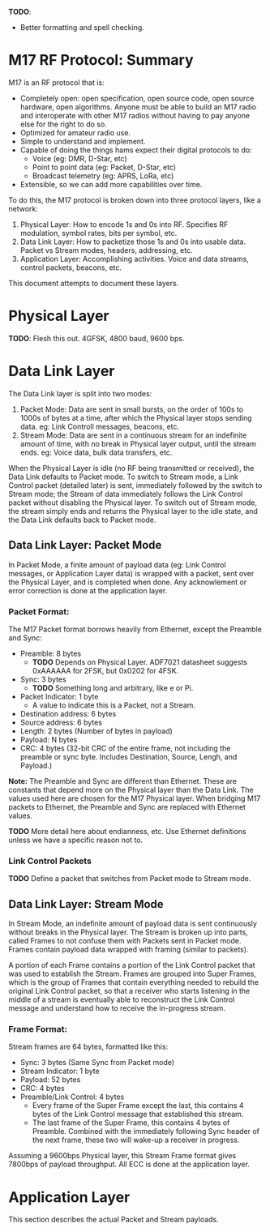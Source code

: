 **TODO**:
* Better formatting and spell checking.

# M17 RF Protocol: Summary
M17 is an RF protocol that is:
* Completely open: open specification, open source code, open source hardware, open algorithms. Anyone must be able to build an M17 radio and interoperate with other M17 radios without having to pay anyone else for the right to do so.
* Optimized for amateur radio use.
* Simple to understand and implement.
* Capable of doing the things hams expect their digital protocols to do:
  * Voice (eg: DMR, D-Star, etc)
  * Point to point data (eg: Packet, D-Star, etc)
  * Broadcast telemetry (eg: APRS, LoRa, etc)
* Extensible, so we can add more capabilities over time.

To do this, the M17 protocol is broken down into three protocol layers, like a network:
1. Physical Layer: How to encode 1s and 0s into RF. Specifies RF modulation, symbol rates, bits per symbol, etc.
1. Data Link Layer: How to packetize those 1s and 0s into usable data.  Packet vs Stream modes, headers, addressing, etc.
1. Application Layer: Accomplishing activities. Voice and data streams, control packets, beacons, etc.

This document attempts to document these layers.

# Physical Layer
**TODO**: Flesh this out.
4GFSK, 4800 baud, 9600 bps.

# Data Link Layer
The Data Link layer is split into two modes:
1. Packet Mode: Data are sent in small bursts, on the order of 100s to 1000s of bytes at a time, after which the Physical layer stops sending data.  eg: Link Controll messages, beacons, etc.
1. Stream Mode: Data are sent in a continuous stream for an indefinite amount of time, with no break in Physical layer output, until the stream ends.  eg: Voice data, bulk data transfers, etc.

When the Physical Layer is idle (no RF being transmitted or received), the Data Link defaults to Packet mode.  To switch to Stream mode, a Link Control packet (detailed later) is sent, immediately followed by the switch to Stream mode; the Stream of data immediately follows the Link Control packet without disabling the Physical layer.  To switch out of Stream mode, the stream simply ends and returns the Physical layer to the idle state, and the Data Link defaults back to Packet mode.

## Data Link Layer: Packet Mode
In Packet Mode, a finite amount of payload data (eg: Link Control messages, or Application Layer data) is wrapped with a packet, sent over the Physical Layer, and is completed when done.  Any acknowlement or error correction is done at the application layer.

### Packet Format:
The M17 Packet format borrows heavily from Ethernet, except the Preamble and Sync:
* Preamble: 8 bytes
  * **TODO** Depends on Physical Layer. ADF7021 datasheet suggests 0xAAAAAA for 2FSK, but 0x0202 for 4FSK.
* Sync: 3 bytes
  * **TODO** Something long and arbitrary, like e or Pi.
* Packet Indicator: 1 byte
  * A value to indicate this is a Packet, not a Stream.
* Destination address: 6 bytes
* Source address: 6 bytes
* Length: 2 bytes (Number of bytes in payload)
* Payload: N bytes
* CRC: 4 bytes (32-bit CRC of the entire frame, not including the preamble or sync byte. Includes Destination, Source, Lengh, and Payload.)

**Note:** The Preamble and Sync are different than Ethernet. These are constants that depend more on the Physical layer than the Data Link. The values used here are chosen for the M17 Physical layer.  When bridging M17 packets to Ethernet, the Preamble and Sync are replaced with Ethernet values.

**TODO** More detail here about endianness, etc.  Use Ethernet definitions unless we have a specific reason not to.

### Link Control Packets
**TODO** Define a packet that switches from Packet mode to Stream mode.

## Data Link Layer: Stream Mode
In Stream Mode, an indefinite amount of payload data is sent continuously without breaks in the Physical layer.  The Stream is broken up into parts, called Frames to not confuse them with Packets sent in Packet mode.  Frames contain payload data wrapped with framing (similar to packets).

A portion of each Frame contains a portion of the Link Control packet that was used to establish the Stream.  Frames are grouped into Super Frames, which is the group of Frames that contain everything needed to rebuild the original Link Control packet, so that a receiver who starts listening in the middle of a stream is eventually able to reconstruct the Link Control message and understand how to receive the in-progress stream.

### Frame Format:
Stream frames are 64 bytes, formatted like this:
* Sync: 3 bytes  (Same Sync from Packet mode)
* Stream Indicator: 1 byte
* Payload: 52 bytes
* CRC: 4 bytes
* Preamble/Link Control: 4 bytes
  * Every frame of the Super Frame except the last, this contains 4 bytes of the Link Control message that established this stream.
  * The last frame of the Super Frame, this contains 4 bytes of Preamble.  Combined with the immediately following Sync header of the next frame, these two will wake-up a receiver in progress.
 
Assuming a 9600bps Physical layer, this Stream Frame format gives 7800bps of payload throughput.  All ECC is done at the application layer.

# Application Layer
This section describes the actual Packet and Stream payloads.
